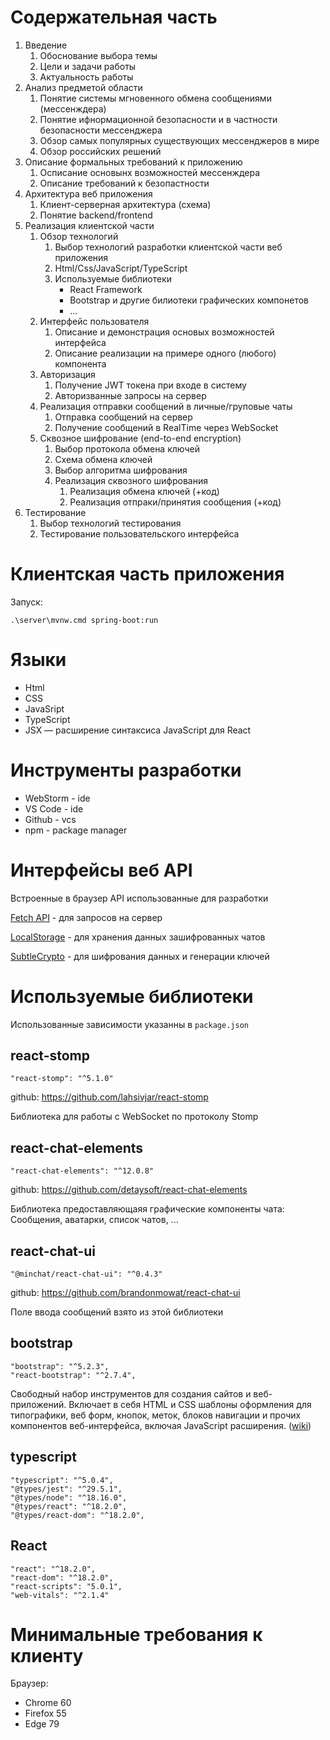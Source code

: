 
# Содержательная часть

1. Введение
    1. Обоснование выбора темы
    1. Цели и задачи работы
    1. Актуальность работы
1. Анализ предметой области 
    1. Понятие системы мгновенного обмена сообщениями (мессенждера)
    1. Понятие ифнормационной безопасности и в частности безопасности мессенджера
    1. Обзор самых популярных существующих мессенджеров в мире
    1. Обзор российских решений
1. Описание формальных требований к приложению
    1. Осписание основынх возможностей мессенждера
    1. Описание требований к безопастности
1. Архитектура веб приложения
    1. Клиент-серверная архитектура (схема)
    1. Понятие backend/frontend
1. Реализация клиентской части
    1. Обзор технологий
        1. Выбор технологий разработки клиентской части веб приложения 
        1. Html/Css/JavaScript/TypeScript
        1. Используемые библиотеки
            * React Framework
            * Bootstrap и другие билиотеки графических компонетов
            * ...
    1. Интерфейс пользователя
        1. Описание и демонстрация основых возможностей интерфейса
        1. Описание реализации на примере одного (любого) компонента
    1. Авторизация
        1. Получение JWT токена при входе в систему
        1. Авторизванные запросы на сервер
    1. Реализация отправки сообщений в личные/груповые чаты
        1. Отправка сообщений на сервер
        1. Получение сообщений в RealTime через WebSocket
    1. Сквозное шифрование (end-to-end encryption)
        1. Выбор протокола обмена ключей
        1. Схема обмена ключей
        1. Выбор алгоритма шифрования
        1. Реализация сквозного шифрования
            1. Реализация обмена ключей (+код)
            1. Реализация отпраки/принятия сообщения (+код)
1. Тестирование
    1. Выбор технологий тестирования
    1. Тестирование пользовательского интерфейса



# Клиентская часть приложения 

Запуск:

```
.\server\mvnw.cmd spring-boot:run
```

# Языки

* Html
* CSS
* JavaSript
* TypeScript
* JSX — расширение синтаксиса JavaScript для React

# Инструменты разработки

* WebStorm - ide
* VS Code - ide
* Github - vcs
* npm - package manager

# Интерфейсы веб API

Встроенные в браузер API использованные для разработки

[Fetch API](https://developer.mozilla.org/ru/docs/Web/API/Fetch_API) - для запросов на сервер

[LocalStorage](https://developer.mozilla.org/ru/docs/Web/API/Window/localStorage) - для хранения данных зашифрованных чатов

[SubtleCrypto](https://developer.mozilla.org/ru/docs/Web/API/SubtleCrypto) - для шифрования данных и генерации ключей

# Используемые библиотеки

Использованные зависимости указанны в `package.json`

## react-stomp
```
"react-stomp": "^5.1.0"
```

github: https://github.com/lahsivjar/react-stomp

Библиотека для работы с WebSocket по протоколу Stomp

## react-chat-elements

```
"react-chat-elements": "^12.0.8"
```

github: https://github.com/detaysoft/react-chat-elements

Библиотека предоставляющаяя графические компоненты чата: Сообщения, аватарки, список чатов, ...

## react-chat-ui

```
"@minchat/react-chat-ui": "^0.4.3"
```

github: https://github.com/brandonmowat/react-chat-ui

Поле ввода сообщений взято из этой библиотеки

## bootstrap

```
"bootstrap": "^5.2.3",
"react-bootstrap": "^2.7.4",
```
Свободный набор инструментов для создания сайтов и веб-приложений. Включает в себя HTML и CSS шаблоны оформления для типографики, веб форм, кнопок, меток, блоков навигации и прочих компонентов веб-интерфейса, включая JavaScript расширения. ([wiki](https://ru.wikipedia.org/wiki/Bootstrap_(%D1%84%D1%80%D0%B5%D0%B9%D0%BC%D0%B2%D0%BE%D1%80%D0%BA)))

## typescript

```
"typescript": "^5.0.4",
"@types/jest": "^29.5.1",
"@types/node": "^18.16.0",
"@types/react": "^18.2.0",
"@types/react-dom": "^18.2.0",
```

## React

```
"react": "^18.2.0",
"react-dom": "^18.2.0",
"react-scripts": "5.0.1",
"web-vitals": "^2.1.4"
```

# Минимальные требования к клиенту
Браузер:
* Chrome 60
* Firefox 55
* Edge 79
